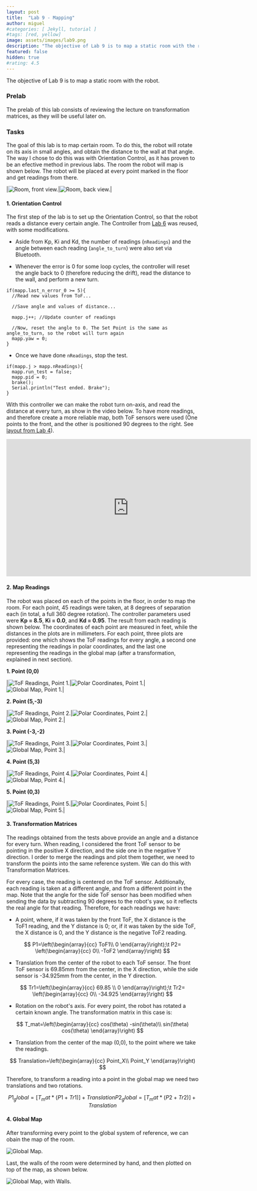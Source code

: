 ```yaml
---
layout: post
title:  "Lab 9 - Mapping"
author: miguel
#categories: [ Jekyll, tutorial ]
#tags: [red, yellow]
image: assets/images/lab9.png
description: "The objective of Lab 9 is to map a static room with the robot."
featured: false
hidden: true
#rating: 4.5
---
```

The objective of Lab 9 is to map a static room with the robot.

### Prelab

The prelab of this lab consists of reviewing the lecture on transformation matrices, as they will be useful later on. 

### Tasks

The goal of this lab is to map certain room. To do this, the robot will rotate on its axis in small angles, and obtain the distance to the wall at that angle. The way I chose to do this was with Orientation Control, as it has proven to be an efective method in previous labs. The room the robot will map is shown below. The robot will be placed at every point marked in the floor and get readings from there.

|<img class= "img_post" src="{{ site.baseurl }}/assets/images/lab9/room_front.jpg" alt="Room, front view.">|<img class= "img_post" src="{{ site.baseurl }}/assets/images/lab9/room_back.jpg" alt="Room, back view.">|


#### 1. Orientation Control

The first step of the lab is to set up the Orientation Control, so that the robot reads a distance every certain angle. The Controller from <a href="https://miguelalvarezd.github.io/FastRobots/lab-6/" target="_blank">Lab 6</a> was reused, with some modifications.

- Aside from Kp, Ki and Kd, the number of readings (`nReadings`) and the angle between each reading (`angle_to_turn`) were also set via Bluetooth.

- Whenever the error is 0 for some loop cycles, the controller will reset the angle back to 0 (therefore reducing the drift), read the distance to the wall, and perform a new turn.

```
if(mapp.last_n_error_0 >= 5){
  //Read new values from ToF...

  //Save angle and values of distance...

  mapp.j++; //Update counter of readings

  //Now, reset the angle to 0. The Set Point is the same as angle_to_turn, so the robot will turn again
  mapp.yaw = 0;
}
```

- Once we have done `nReadings`, stop the test.

```
if(mapp.j > mapp.nReadings){
  mapp.run_test = false;
  mapp.pid = 0;
  brake();
  Serial.println("Test ended. Brake");
}
```

With this controller we can make the robot turn on-axis, and read the distance at every turn, as show in the video below. To have more readings, and therefore create a more reliable map, both ToF sensors were used (One points to the front, and the other is positioned 90 degrees to the right. See <a href="https://miguelalvarezd.github.io/FastRobots/lab-4/#:~:text=was%20broken.%20The-,new%20layout,-of%20the%20robot" target="_blank">layout from Lab 4</a>).

<iframe width="640" height="360" frameborder="0" allowfullscreen
src="https://www.youtube.com/embed/jJ3lj4UVngA">
</iframe>

#### 2. Map Readings

The robot was placed on each of the points in the floor, in order to map the room. For each point, 45 readings were taken, at 8 degrees of separation each (in total, a full 360 degree rotation). The controller parameters used were **Kp = 8.5**, **Ki = 0.0**, and **Kd = 0.95**. The result from each reading is shown below. The coordinates of each point are measured in feet, while the distances in the plots are in millimeters. For each point, three plots are provided: one which shows the ToF readings for every angle, a second one representing the readings in polar coordinates, and the last one representing the readings in the global map (after a transformation, explained in next section).

**1. Point (0,0)**

|<img class= "img_post" src="{{ site.baseurl }}/assets/images/lab9/tof1.png" alt="ToF Readings, Point 1.">|<img class= "img_post" src="{{ site.baseurl }}/assets/images/lab9/polar1.png" alt="Polar Coordinates, Point 1.">|<img class= "img_post" src="{{ site.baseurl }}/assets/images/lab9/global1.png" alt="Global Map, Point 1.">|

**2. Point (5,-3)**

|<img class= "img_post" src="{{ site.baseurl }}/assets/images/lab9/tof2.png" alt="ToF Readings, Point 2.">|<img class= "img_post" src="{{ site.baseurl }}/assets/images/lab9/polar2.png" alt="Polar Coordinates, Point 2.">|<img class= "img_post" src="{{ site.baseurl }}/assets/images/lab9/global2.png" alt="Global Map, Point 2.">|

**3. Point (-3,-2)**

|<img class= "img_post" src="{{ site.baseurl }}/assets/images/lab9/tof3.png" alt="ToF Readings, Point 3.">|<img class= "img_post" src="{{ site.baseurl }}/assets/images/lab9/polar3.png" alt="Polar Coordinates, Point 3.">|<img class= "img_post" src="{{ site.baseurl }}/assets/images/lab9/global3.png" alt="Global Map, Point 3.">|

**4. Point (5,3)**

|<img class= "img_post" src="{{ site.baseurl }}/assets/images/lab9/tof4.png" alt="ToF Readings, Point 4.">|<img class= "img_post" src="{{ site.baseurl }}/assets/images/lab9/polar4.png" alt="Polar Coordinates, Point 4.">|<img class= "img_post" src="{{ site.baseurl }}/assets/images/lab9/global4.png" alt="Global Map, Point 4.">|

**5. Point (0,3)**

|<img class= "img_post" src="{{ site.baseurl }}/assets/images/lab9/tof5.png" alt="ToF Readings, Point 5.">|<img class= "img_post" src="{{ site.baseurl }}/assets/images/lab9/polar5.png" alt="Polar Coordinates, Point 5.">|<img class= "img_post" src="{{ site.baseurl }}/assets/images/lab9/global5.png" alt="Global Map, Point 5.">|

#### 3. Transformation Matrices

The readings obtained from the tests above provide an angle and a distance for every turn. When reading, I considered the front ToF sensor to be pointing in the positive X direction, and the side one in the negative Y direction. I order to merge the readings and plot them together, we need to transform the points into the same reference system. We can do this with Transformation Matrices.

For every case, the reading is centered on the ToF sensor. Additionally, each reading is taken at a different angle, and from a different point in the map. Note that the angle for the side ToF sensor has been modified when sending the data by subtracting 90 degrees to the robot's yaw, so it reflects the real angle for that reading. Therefore, for each readings we have:

- A point, where, if it was taken by the front ToF, the X distance is the ToF1 reading, and the Y distance is 0; or, if it was taken by the side ToF, the X distance is 0, and the Y distance is the negative ToF2 reading.

$$
P1=\left(\begin{array}{cc} 
ToF1\\
0
\end{array}\right);\t P2=
\left(\begin{array}{cc} 
0\\ 
-ToF2
\end{array}\right)
$$ 

- Translation from the center of the robot to each ToF sensor. The front ToF sensor is 69.85mm from the center, in the X direction, while the side sensor is -34.925mm from the center, in the Y direction.

$$
Tr1=\left(\begin{array}{cc} 
69.85 \\
0
\end{array}\right);\t Tr2=
\left(\begin{array}{cc} 
0\\ 
-34.925
\end{array}\right)
$$ 

- Rotation on the robot's axis. For every point, the robot has rotated a certain known angle. The transformation matrix in this case is:

$$
T_mat=\left(\begin{array}{cc} 
cos(\theta) -sin(\theta)\\
sin(\theta) cos(\theta)
\end{array}\right)
$$ 

- Translation from the center of the map (0,0), to the point where we take the readings.

$$
Translation=\left(\begin{array}{cc} 
Point_X\\
Point_Y
\end{array}\right)
$$

Therefore, to transform a reading into a point in the global map we need two translations and two rotations.

$$
P1_global = [T_mat*(P1+Tr1)] + Translation
P2_global = [T_mat*(P2+Tr2)] + Translation
$$

#### 4. Global Map

After transforming every point to the global system of reference, we can obain the map of the room.

<img class= "img_post" src="{{ site.baseurl }}/assets/images/lab9/map_no_walls.png" alt="Global Map.">

Last, the walls of the room were determined by hand, and then plotted on top of the map, as shown below.

<img class= "img_post" src="{{ site.baseurl }}/assets/images/lab9/map.png" alt="Global Map, with Walls.">
